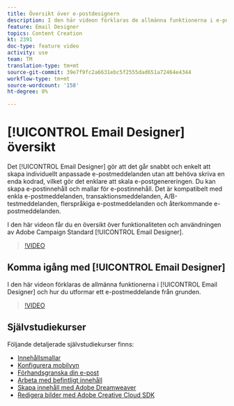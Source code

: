 ```yaml
---
title: Översikt över e-postdesignern
description: I den här videon förklaras de allmänna funktionerna i e-postdesignern och hur du utformar ett e-postmeddelande från grunden.Den här sidan visar alla tillgängliga funktionsvideor för e-postdesignern för Adobe Campaign
feature: Email Designer
topics: Content Creation
kt: 2391
doc-type: feature video
activity: use
team: TM
translation-type: tm+mt
source-git-commit: 39e7f9fc2a6631ebc5f2555dad651a72464e4344
workflow-type: tm+mt
source-wordcount: '158'
ht-degree: 0%

---
```



# [!UICONTROL Email Designer] översikt

Det [!UICONTROL Email Designer] gör att det går snabbt och enkelt att skapa individuellt anpassade e-postmeddelanden utan att behöva skriva en enda kodrad, vilket gör det enklare att skala e-postgenereringen. Du kan skapa e-postinnehåll och mallar för e-postinnehåll. Det är kompatibelt med enkla e-postmeddelanden, transaktionsmeddelanden, A/B-testmeddelanden, flerspråkiga e-postmeddelanden och återkommande e-postmeddelanden.

I den här videon får du en översikt över funktionaliteten och användningen av Adobe Campaign Standard [!UICONTROL Email Designer].

>[!VIDEO](https://video.tv.adobe.com/v/22771?quality=12)

## Komma igång med [!UICONTROL Email Designer]

I den här videon förklaras de allmänna funktionerna i [!UICONTROL Email Designer] och hur du utformar ett e-postmeddelande från grunden.

>[!VIDEO](https://video.tv.adobe.com/v/25912?quality=12)

## Självstudiekurser

Följande detaljerade självstudiekurser finns:

* [Innehållsmallar](/help/designing-content/email-designer/email-content-templates.md)
* [Konfigurera mobilvyn](/help/designing-content/email-designer/configure-the-mobile-view.md)
* [Förhandsgranska din e-post](/help/designing-content/email-designer/preview-your-email.md)
* [Arbeta med befintligt innehåll](/help/designing-content/email-designer/working-with-existing-content.md)
* [Skapa innehåll med Adobe Dreamweaver](/help/designing-content/email-designer/dreamweaver-integration.md)
* [Redigera bilder med Adobe Creative Cloud SDK](/help/designing-content/email-designer/adobe-creative-cloud-sdk-integration.md)
